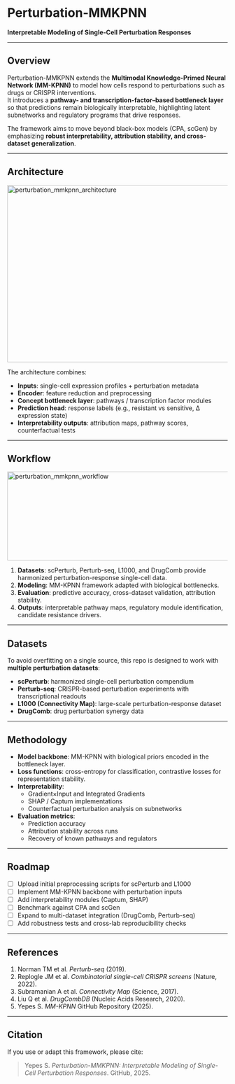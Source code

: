 # Perturbation-MMKPNN

**Interpretable Modeling of Single-Cell Perturbation Responses**

---

## Overview
Perturbation-MMKPNN extends the **Multimodal Knowledge-Primed Neural Network (MM-KPNN)** to model how cells respond to perturbations such as drugs or CRISPR interventions.  
It introduces a **pathway- and transcription-factor–based bottleneck layer** so that predictions remain biologically interpretable, highlighting latent subnetworks and regulatory programs that drive responses.  

The framework aims to move beyond black-box models (CPA, scGen) by emphasizing **robust interpretability, attribution stability, and cross-dataset generalization**.

---

## Architecture
<img width="817" height="405" alt="perturbation_mmkpnn_architecture" src="https://github.com/user-attachments/assets/4ca345b8-e2ce-400b-997b-193eb1629920" />

The architecture combines:
- **Inputs**: single-cell expression profiles + perturbation metadata  
- **Encoder**: feature reduction and preprocessing  
- **Concept bottleneck layer**: pathways / transcription factor modules  
- **Prediction head**: response labels (e.g., resistant vs sensitive, Δ expression state)  
- **Interpretability outputs**: attribution maps, pathway scores, counterfactual tests  

---

## Workflow
<img width="898" height="203" alt="perturbation_mmkpnn_workflow" src="https://github.com/user-attachments/assets/e45052ac-5d57-4ec0-834d-25f9db11769c" />

1. **Datasets**: scPerturb, Perturb-seq, L1000, and DrugComb provide harmonized perturbation-response single-cell data.  
2. **Modeling**: MM-KPNN framework adapted with biological bottlenecks.  
3. **Evaluation**: predictive accuracy, cross-dataset validation, attribution stability.  
4. **Outputs**: interpretable pathway maps, regulatory module identification, candidate resistance drivers.  

---

## Datasets
To avoid overfitting on a single source, this repo is designed to work with **multiple perturbation datasets**:  
- **scPerturb**: harmonized single-cell perturbation compendium  
- **Perturb-seq**: CRISPR-based perturbation experiments with transcriptional readouts  
- **L1000 (Connectivity Map)**: large-scale perturbation-response dataset  
- **DrugComb**: drug perturbation synergy data  

---

## Methodology
- **Model backbone**: MM-KPNN with biological priors encoded in the bottleneck layer.  
- **Loss functions**: cross-entropy for classification, contrastive losses for representation stability.  
- **Interpretability**:  
  - Gradient×Input and Integrated Gradients  
  - SHAP / Captum implementations  
  - Counterfactual perturbation analysis on subnetworks  
- **Evaluation metrics**:  
  - Prediction accuracy  
  - Attribution stability across runs  
  - Recovery of known pathways and regulators  

---

## Roadmap
- [ ] Upload initial preprocessing scripts for scPerturb and L1000  
- [ ] Implement MM-KPNN backbone with perturbation inputs  
- [ ] Add interpretability modules (Captum, SHAP)  
- [ ] Benchmark against CPA and scGen  
- [ ] Expand to multi-dataset integration (DrugComb, Perturb-seq)  
- [ ] Add robustness tests and cross-lab reproducibility checks  

---

## References
1. Norman TM et al. *Perturb-seq* (2019).  
2. Replogle JM et al. *Combinatorial single-cell CRISPR screens* (Nature, 2022).  
3. Subramanian A et al. *Connectivity Map* (Science, 2017).  
4. Liu Q et al. *DrugCombDB* (Nucleic Acids Research, 2020).  
5. Yepes S. *MM-KPNN* GitHub Repository (2025).  

---

## Citation
If you use or adapt this framework, please cite:

> Yepes S. *Perturbation-MMKPNN: Interpretable Modeling of Single-Cell Perturbation Responses*. GitHub, 2025.
